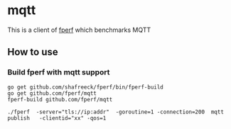 # mqtt

This is a client of [fperf](https://github.com/shafreeck/fperf) which benchmarks MQTT

## How to use

### Build fperf with mqtt support
```
go get github.com/shafreeck/fperf/bin/fperf-build
go get github.com/fperf/mqtt
fperf-build github.com/fperf/mqtt

./fperf  -server="tls://ip:addr"  -goroutine=1 -connection=200  mqtt publish   -clientid="xx" -qos=1
```

